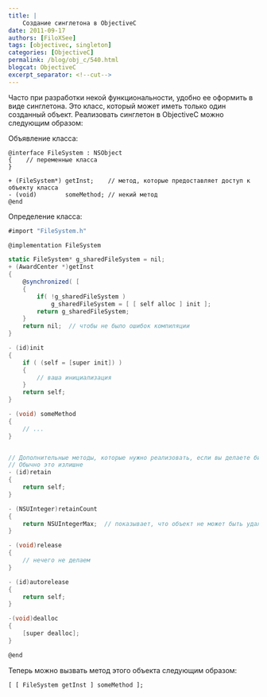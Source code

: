 ```yaml
---
title: |
    Создание синглетона в ObjectiveC
date: 2011-09-17
authors: [FiloXSee]
tags: [objectivec, singleton]
categories: [ObjectiveC]
permalink: /blog/obj_c/540.html
blogcat: ObjectiveC
excerpt_separator: <!--cut-->
---
```


Часто при разработки некой функциональности, удобно ее оформить в виде синглетона. Это класс, который может иметь только один созданный объект. Реализовать синглетон в ObjectiveC можно следующим образом:

Объявление класса:

```objc
@interface FileSystem : NSObject
{    // переменные класса
}

+ (FileSystem*) getInst;    // метод, которые предоставляет доступ к объекту класса
- (void)        someMethod; // некий метод
@end
```


<!--cut-->


Определение класса:

```csharp
#import "FileSystem.h"

@implementation FileSystem

static FileSystem* g_sharedFileSystem = nil;
+ (AwardCenter *)getInst
{
    @synchronized( [
    {
        if( !g_sharedFileSystem )
            g_sharedFileSystem = [ [ self alloc ] init ];
        return g_sharedFileSystem;
    }
    return nil;  // чтобы не было ошибок компиляции
}

- (id)init
{
    if ( (self = [super init]) )
    {
        // ваша инициализация
    }
    return self;
}

- (void) someMethod
{
    // ...
}   


// Дополнительные методы, которые нужно реализовать, если вы делаете библиотеку.
// Обычно это излишне
- (id)retain
{
    return self;
}

- (NSUInteger)retainCount
{
    return NSUIntegerMax;  // показывает, что объект не может быть удален
}

- (void)release
{
    // нечего не делаем
}

- (id)autorelease
{
    return self;
}

-(void)dealloc
{
    [super dealloc];
}

@end
```



Теперь можно вызвать метод этого объекта следующим образом:

```objc
[ [ FileSystem getInst ] someMethod ];
```


